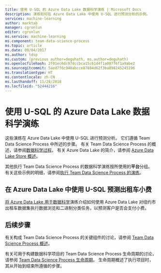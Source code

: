 ```yaml
---
title: 使用 U-SQL 的 Azure Data Lake 数据科学演练 | Microsoft Docs
description: 演练如何在 Azure Data Lake 中使用 U-SQL 进行预测分析的示例。
services: machine-learning
author: marktab
manager: cgronlun
editor: cgronlun
ms.service: machine-learning
ms.component: team-data-science-process
ms.topic: article
ms.date: 09/04/2017
ms.author: tdsp
ms.custom: (previous author=deguhath, ms.author=deguhath)
ms.openlocfilehash: 2f01ec6dc97dccbca15c61d4f1a087f6f1a9abe2
ms.sourcegitcommit: 5aed7f6c948abcce87884d62f3ba098245245196
ms.translationtype: HT
ms.contentlocale: zh-CN
ms.lasthandoff: 11/28/2018
ms.locfileid: "52444216"
---
```

# <a name="azure-data-lake-data-science-walkthroughs-using-u-sql"></a>使用 U-SQL 的 Azure Data Lake 数据科学演练

这些演练在 Azure Data Lake 中使用 U-SQL 进行预测分析。 它们遵循 Team Data Science Process 中所述的步骤。 有关 Team Data Science Process 的概述，请参阅[数据科学过程](overview.md)。 有关 Azure Data Lake 的简介，请参阅 [Azure Data Lake Store 概述](../../data-lake-store/data-lake-store-overview.md)。

其他执行 Team Data Science Process 的数据科学演练按所使用的**平台**分组。 有关这些示例的明细，请参阅[执行 Team Data Science Process 的演练](walkthroughs.md)。


## <a name="predict-taxi-tips-using-u-sql-with-azure-data-lake"></a>在 Azure Data Lake 中使用 U-SQL 预测出租车小费

[将 Azure Data Lake 用于数据科学](data-lake-walkthrough.md)演练介绍如何使用 Azure Data Lake 对纽约市出租车数据集执行数据浏览和二进制分类任务，以预测客户是否会支付小费。 


## <a name="next-steps"></a>后续步骤

有关构成 Team Data Science Process 的关键组件的讨论，请参阅 [Team Data Science Process 概述](overview.md)。

有关可用于构建数据科学项目的 Team Data Science Process 生命周期的讨论，请参阅 [Team Data Science Process 生命周期](lifecycle.md)。 生命周期概述了执行项目时，其从开始到结束所遵循的步骤。 